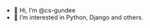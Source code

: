 - 👋 Hi, I’m @cs-gundee
- 👀 I’m interested in Python, Django and others.

<!---
- 🌱 I’m currently learning 
- 💞️ I’m looking to collaborate on ...
- 📫 How to reach me ...


cs-gundee/cs-gundee is a ✨ special ✨ repository because its `README.md` (this file) appears on your GitHub profile.
You can click the Preview link to take a look at your changes.
--->
